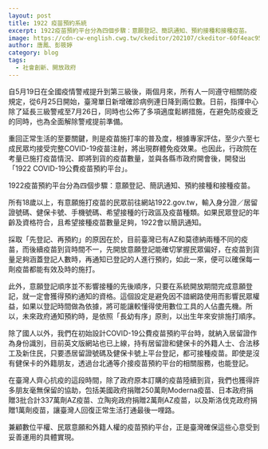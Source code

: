 ```yaml
---
layout: post
title: 1922 疫苗預約系統
excerpt: 1922疫苗預約平台分為四個步驟：意願登記、簡訊通知、預約接種和接種疫苗。
image: https://cdn-cw-english.cwg.tw/ckeditor/202107/ckeditor-60f4eac951900.png
author: 唐鳳、彭筱婷
category: blog
tags: 
  - 社會創新、開放政府
---
```


自5月19日在全國疫情警戒提升到第三級後，兩個月來，所有人一同遵守相關防疫規定，從6月25日開始，臺灣單日新增確診病例連日降到兩位數。日前，指揮中心除了延長三級警戒至7月26日，同時也公佈了多項適度鬆綁措施，在避免防疫疲乏的同時，也為全面解除警戒提前準備。

重回正常生活的至要關鍵，則是疫苗施打率的普及度，根據專家評估，至少六至七成民眾均接受完整COVID-19疫苗注射，將出現群體免疫效果。也因此，行政院在考量已施打疫苗情況、即將到貨的疫苗數量，並與各縣市政府開會後，開發出「1922 COVID-19公費疫苗預約平台」。

1922疫苗預約平台分為四個步驟：意願登記、簡訊通知、預約接種和接種疫苗。

所有18歲以上，有意願施打疫苗的民眾前往網站1922.gov.tw，輸入身分證／居留證號碼、健保卡號、手機號碼、希望接種的行政區及疫苗種類。如果民眾登記的年齡及資格符合，且希望接種疫苗數量足夠，1922會以簡訊通知。

採取「先登記、再預約」的原因在於，目前臺灣已有AZ和莫德納兩種不同的疫苗，而後續疫苗到貨時間不一，先開放意願登記能確切掌握民眾偏好，在疫苗到貨量足夠涵蓋登記人數時，再通知已登記的人進行預約，如此一來，便可以確保每一劑疫苗都能有效及時的施打。

此外，意願登記順序並不影響接種的先後順序，只要在系統開放期間完成意願登記，就一定會獲得預約通知的資格。這個設定是避免因不諳網路使用而影響民眾權益，如果以登記時間做為依據，將可能讓較懂得使用數位工具的人佔盡先機。所以，未來政府通知預約時，是依照「長幼有序」原則，以出生年來安排施打順序。

除了國人以外，我們在初始設計COVID-19公費疫苗預約平台時，就納入居留證作為身份識別，目前英文版網站也已上線，持有居留證和健保卡的外籍人士、合法移工及新住民，只要憑居留證號碼及健保卡號上平台登記，都可接種疫苗。即使是沒有健保卡的外籍朋友，透過台北通等介接疫苗預約平台的相關服務，也能登記。

在臺灣人齊心抗疫的這段時間，除了政府原本訂購的疫苗陸續到貨，我們也獲得許多朋友毫無保留的協助，包括美國政府捐贈250萬劑Moderna疫苗、日本政府捐贈3批合計337萬劑AZ疫苗、立陶宛政府捐贈2萬劑AZ疫苗，以及斯洛伐克政府捐贈1萬劑疫苗，讓臺灣人回復正常生活打通最後一哩路。

兼顧數位平權、民眾意願和外籍人權的疫苗預約平台，正是臺灣確保這些心意受到妥善運用的具體實現。
